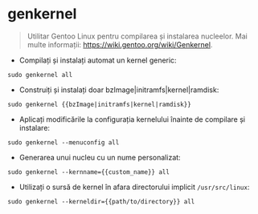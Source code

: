 # genkernel

> Utilitar Gentoo Linux pentru compilarea și instalarea nucleelor.
> Mai multe informații: <https://wiki.gentoo.org/wiki/Genkernel>.

- Compilați și instalați automat un kernel generic:

`sudo genkernel all`

- Construiți și instalați doar bzImage|initramfs|kernel|ramdisk:

`sudo genkernel {{bzImage|initramfs|kernel|ramdisk}}`

- Aplicați modificările la configurația kernelului înainte de compilare și instalare:

`sudo genkernel --menuconfig all`

- Generarea unui nucleu cu un nume personalizat:

`sudo genkernel --kernname={{custom_name}} all`

- Utilizați o sursă de kernel în afara directorului implicit `/usr/src/linux`:

`sudo genkernel --kerneldir={{path/to/directory}} all`

